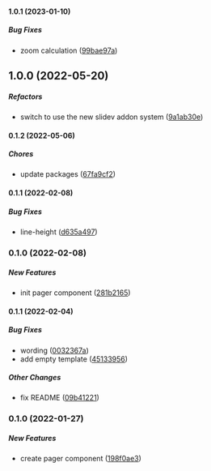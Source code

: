 #### 1.0.1 (2023-01-10)

##### Bug Fixes

*  zoom calculation ([99bae97a](https://github.com/Smile-SA/slidev-component-oager/commit/99bae97abd67b22d7278f782f9c16338f8b2c3b8))

## 1.0.0 (2022-05-20)

##### Refactors

*  switch to use the new slidev addon system ([9a1ab30e](https://github.com/Smile-SA/slidev-component-oager/commit/9a1ab30e57eaaa2dd1c956f6326194c4f2d587eb))

#### 0.1.2 (2022-05-06)

##### Chores

*  update packages ([67fa9cf2](https://github.com/Smile-SA/slidev-component-oager/commit/67fa9cf2e0e75aaf42b97682d43cc2054382eff0))

#### 0.1.1 (2022-02-08)

##### Bug Fixes

*  line-height ([d635a497](https://github.com/Smile-SA/slidev-component-oager/commit/d635a4972de93674361919f12dcbef3eee2b14c1))

### 0.1.0 (2022-02-08)

##### New Features

*  init pager component ([281b2165](https://github.com/Smile-SA/slidev-component-oager/commit/281b2165aa7d346d3a406aee357c53f0e1d64ecf))

#### 0.1.1 (2022-02-04)

##### Bug Fixes

*  wording ([0032367a](https://github.com/Smile-SA/slidev-component-pager/commit/0032367adc400436821b99089122389bac909c60))
*  add empty template ([45133956](https://github.com/Smile-SA/slidev-component-pager/commit/451339569138fbff8b4de7a726d360acbd3ad425))

##### Other Changes

*  fix README ([09b41221](https://github.com/Smile-SA/slidev-component-pager/commit/09b41221efe9f1bf9f4728b1e0953c1b176d1079))

### 0.1.0 (2022-01-27)

##### New Features

*  create pager component ([198f0ae3](https://github.com/Smile-SA/slidev-component-pager/commit/198f0ae32701f318ca77a6ddb16f2e9b6e5cee1b))

